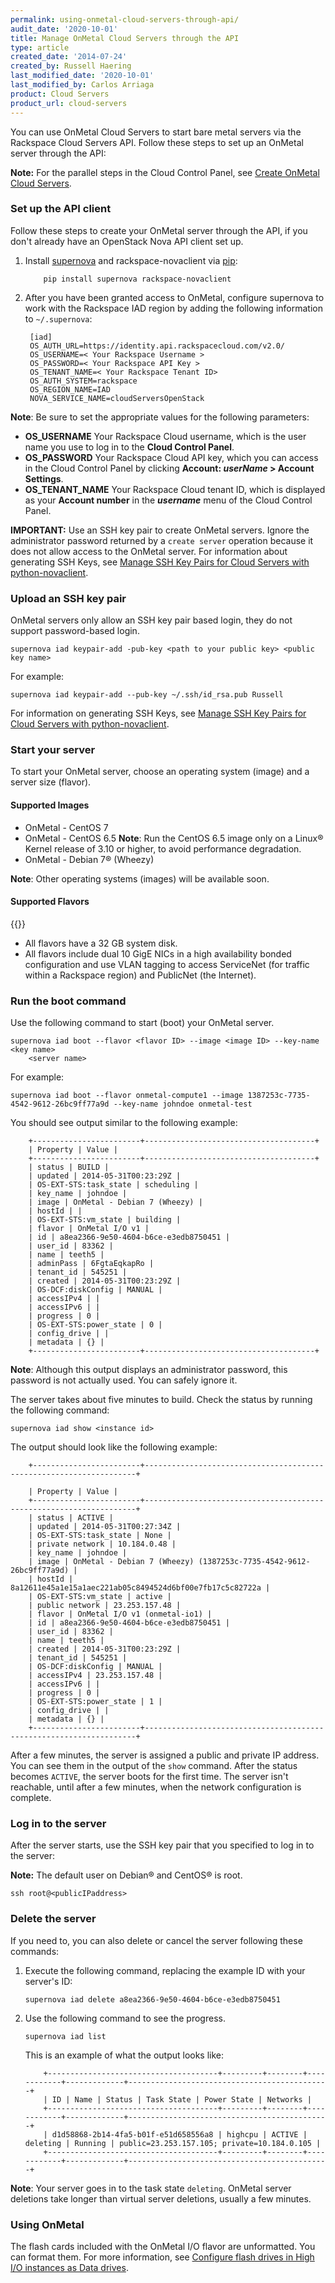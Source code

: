 ```yaml
---
permalink: using-onmetal-cloud-servers-through-api/
audit_date: '2020-10-01'
title: Manage OnMetal Cloud Servers through the API
type: article
created_date: '2014-07-24'
created_by: Russell Haering
last_modified_date: '2020-10-01'
last_modified_by: Carlos Arriaga
product: Cloud Servers
product_url: cloud-servers
---
```


You can use OnMetal Cloud Servers to start bare metal servers via the Rackspace Cloud Servers API. Follow these steps to set up an OnMetal server through the API:

**Note:** For the parallel steps in the Cloud Control Panel, see [Create OnMetal Cloud Servers](/support/how-to/create-onmetal-cloud-servers).

### Set up the API client

Follow these steps to create your OnMetal server through the API, if you don't already have an OpenStack Nova API client set up.

1.  Install [supernova](https://supernova.readthedocs.org/en/latest/) and rackspace-novaclient via [pip](https://pip.pypa.io/en/latest/):

            pip install supernova rackspace-novaclient


2.  After you have been granted access to OnMetal, configure supernova
    to work with the Rackspace IAD region by adding the following
    information to `~/.supernova`:

         [iad]
         OS_AUTH_URL=https://identity.api.rackspacecloud.com/v2.0/
         OS_USERNAME=< Your Rackspace Username >
         OS_PASSWORD=< Your Rackspace API Key >
         OS_TENANT_NAME=< Your Rackspace Tenant ID>
         OS_AUTH_SYSTEM=rackspace
         OS_REGION_NAME=IAD
         NOVA_SERVICE_NAME=cloudServersOpenStack


**Note**: Be sure to set the appropriate values for the following
parameters:

-   **OS\_USERNAME** Your Rackspace Cloud username, which is the user name you use to log in to the **Cloud Control Panel**.
-   **OS\_PASSWORD** Your Rackspace Cloud API key, which you can access
    in the Cloud Control Panel by clicking **Account: *userName* &gt; Account Settings**.
-   **OS\_TENANT\_NAME** Your Rackspace Cloud tenant ID, which is displayed as your **Account number** in the ***username*** menu of the Cloud Control Panel.

**IMPORTANT:** Use an SSH key pair to create OnMetal servers. Ignore the administrator password returned by a `create
server` operation because it does not allow access to the OnMetal server.
For information about generating SSH Keys, see [Manage SSH Key Pairs for
Cloud Servers with
python-novaclient](/support/how-to/manage-ssh-key-pairs-for-cloud-servers-with-python-novaclient).

### Upload an SSH key pair

OnMetal servers only allow an SSH key pair based login, they do not support password-based login.

    supernova iad keypair-add -pub-key <path to your public key> <public key name>

For example:

    supernova iad keypair-add --pub-key ~/.ssh/id_rsa.pub Russell

For information on generating SSH Keys, see [Manage SSH Key Pairs for
Cloud Servers with
python-novaclient](/support/how-to/manage-ssh-key-pairs-for-cloud-servers-with-python-novaclient).

### Start your server

To start your OnMetal server, choose an operating system (image) and a server size (flavor).

#### Supported Images

-   OnMetal - CentOS 7
-   OnMetal - CentOS 6.5
    **Note**: Run the CentOS 6.5 image only on a Linux&reg; Kernel release of
    3.10 or higher, to avoid performance degradation.
-   OnMetal - Debian 7&reg; (Wheezy)

**Note**: Other operating systems (images) will be available soon.

#### Supported Flavors

{{<image src="SupportedFlavors_0.png" alt="" title="">}}

-   All flavors have a 32 GB system disk.
-   All flavors include dual 10 GigE NICs in a high availability bonded
    configuration and use VLAN tagging to access ServiceNet (for traffic
    within a Rackspace region) and PublicNet (the Internet).

### Run the boot command

Use the following command to start (boot) your OnMetal server.

    supernova iad boot --flavor <flavor ID> --image <image ID> --key-name <key name>
        <server name>

For example:

`supernova iad boot --flavor onmetal-compute1 --image 1387253c-7735-4542-9612-26bc9ff77a9d --key-name johndoe onmetal-test`

You should see output similar to the following example:

        +------------------------+--------------------------------------+
        | Property | Value |
        +------------------------+--------------------------------------+
        | status | BUILD |
        | updated | 2014-05-31T00:23:29Z |
        | OS-EXT-STS:task_state | scheduling |
        | key_name | johndoe |
        | image | OnMetal - Debian 7 (Wheezy) |
        | hostId | |
        | OS-EXT-STS:vm_state | building |
        | flavor | OnMetal I/O v1 |
        | id | a8ea2366-9e50-4604-b6ce-e3edb8750451 |
        | user_id | 83362 |
        | name | teeth5 |
        | adminPass | 6FgtaEqkapRo |
        | tenant_id | 545251 |
        | created | 2014-05-31T00:23:29Z |
        | OS-DCF:diskConfig | MANUAL |
        | accessIPv4 | |
        | accessIPv6 | |
        | progress | 0 |
        | OS-EXT-STS:power_state | 0 |
        | config_drive | |
        | metadata | {} |
        +------------------------+--------------------------------------+

**Note**: Although this output displays an administrator password, this password
is not actually used. You can safely ignore it.

The server takes about five minutes to build. Check the status by running the following command:

    supernova iad show <instance id>

The output should look like the following example:

        +------------------------+--------------------------------------------------------------------+

        | Property | Value |
        +------------------------+--------------------------------------------------------------------+
        | status | ACTIVE |
        | updated | 2014-05-31T00:27:34Z |
        | OS-EXT-STS:task_state | None |
        | private network | 10.184.0.48 |
        | key_name | johndoe |
        | image | OnMetal - Debian 7 (Wheezy) (1387253c-7735-4542-9612-26bc9ff77a9d) |
        | hostId | 8a12611e45a1e15a1aec221ab05c8494524d6bf00e7fb17c5c82722a |
        | OS-EXT-STS:vm_state | active |
        | public network | 23.253.157.48 |
        | flavor | OnMetal I/O v1 (onmetal-io1) |
        | id | a8ea2366-9e50-4604-b6ce-e3edb8750451 |
        | user_id | 83362 |
        | name | teeth5 |
        | created | 2014-05-31T00:23:29Z |
        | tenant_id | 545251 |
        | OS-DCF:diskConfig | MANUAL |
        | accessIPv4 | 23.253.157.48 |
        | accessIPv6 | |
        | progress | 0 |
        | OS-EXT-STS:power_state | 1 |
        | config_drive | |
        | metadata | {} |
        +------------------------+--------------------------------------------------------------------+

After a few minutes, the server is assigned a public and private IP address. You can see
them in the output of the `show` command. After the status becomes `ACTIVE`, the server boots for the first time. The server isn't reachable, until after a few minutes, when the network configuration is complete.

### Log in to the server

After the server starts, use the SSH key pair that you specified to log in to the server:

**Note:** The default user on Debian&reg; and CentOS&reg; is root.

    ssh root@<publicIPaddress>

### Delete the server

If you need to, you can also delete or cancel the server following these commands:

1.  Execute the following command, replacing the example ID with your server's ID:

        supernova iad delete a8ea2366-9e50-4604-b6ce-e3edb8750451

2.  Use the following command to see the progress.

        supernova iad list

    This is an example of what the output looks like:

            +--------------------------------------+---------+--------+------------+-------------+---------------------------------------------+
            | ID | Name | Status | Task State | Power State | Networks |
            +--------------------------------------+---------+--------+------------+-------------+---------------------------------------------+
            | d1d58868-2b14-4fa5-b01f-e51d658556a8 | highcpu | ACTIVE | deleting | Running | public=23.253.157.105; private=10.184.0.105 |
            +--------------------------------------+---------+--------+------------+-------------+---------------------------------------------+

**Note**: Your server goes in to the task state `deleting`. OnMetal server deletions take longer than virtual server deletions, usually a few minutes.

### Using OnMetal

The flash cards included with the OnMetal I/O flavor are unformatted. You can format them. For more information, see [Configure flash drives in High I/O instances as Data
drives](/support/how-to/configure-flash-drives-in-high-io-instances-s-data-drives).
